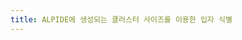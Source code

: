 ```yaml
---
title: ALPIDE에 생성되는 클러스터 사이즈를 이용한 입자 식별
---
```


<!--

## To-do list

## 연구 목적
ALPIDE에 생성되는 클러스터 사이즈를 이용해서 입자 식별 가능성 타진

## 실험 도구
[Geant4 시뮬레이션(https://github.com/keistad-root/AVS.git)](https://github.com/keistad-root/AVS.git)

[분석 도구(https://github.com/keistad-root/alpex.git)](https://github.com/keistad-root/alpex.git)

[픽셀 생성기(https://github.com/keistad-root/quid.git)](https://github.com/keistad-root/quid.git)

- Old ALPIDE: A4W975R7
- Bronze ALPIDE: T854192 25T 02/4C (등급: Bronze)
- 사용한 ALPIDE: T968874W16T-B2 (등급: Silver)

각 실험의 [문턱값]({{site.baseurl}}{% link _posts/pid/2023-08-02-ALPIDE-Threshold.md %}) 분포

## 실험 방법
- 실험 셋업
  - [모자익 보드 셋업]({{site.baseurl}}{% link _posts/pid/2023-09-12-MOSAIC_setup.md %})
  - 소스 거치
  - 전공 셋업
- 핫 픽셀(노이즈) 처리 방법
  - [페데스탈 히트맵]({{ site.baseurl }}{% link _posts/pid/2023-07-31-Hot_pixel.md %})
- 입자 조사 방법
  - Am-241

## 실험 분석
- Am-241 실험
  - [Geant 시뮬레이션]({{site.baseurl}}{% link _posts/pid/2023-09-07-Geant_simulation.md %})
  - [권민재 결과 Hitmap과 Clustermap]({{ site.baseurl }}{% link _posts/pid/2023-08-08-ALPIDE_Isaac_hitmap.md %})
  - [공기 중 Hitmap과 Clustermap]({{ site.baseurl }}{% link _posts/pid/2023-08-08-ALPIDE_air_hitmap.md %})
  - [진공 중 Hitmap과 Clustermap]({{ site.baseurl }}{% link _posts/pid/2023-08-08-ALPIDE_vacuum_hitmap.md %})
  - 권민재 결과와 비교
  - [진공-공기 중 비교]({{site.baseurl}}{% link _posts/pid/2023-08-08-Comparison_air_vacuum.md %})
  - [클러스터 사이즈]({{site.baseurl}}{% link _posts/pid/2023-09-07-Cluster_size_explaination.md %})
- KOMAC 실험 

-->